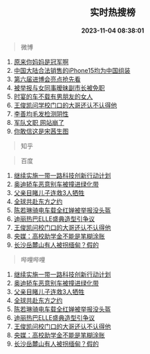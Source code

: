 <div align="center"><h2>实时热搜榜</h2><h4>2023-11-04 08:38:01</h4></div>

> 微博  

1. [原来你妈妈是冠军啊](https://s.weibo.com/weibo?q=%23%E5%8E%9F%E6%9D%A5%E4%BD%A0%E5%A6%88%E5%A6%88%E6%98%AF%E5%86%A0%E5%86%9B%E5%95%8A%23&t=31&band_rank=1&Refer=top)<br />
2. [中国大陆合法销售的iPhone15均为中国组装](https://s.weibo.com/weibo?q=%23%E4%B8%AD%E5%9B%BD%E5%A4%A7%E9%99%86%E5%90%88%E6%B3%95%E9%94%80%E5%94%AE%E7%9A%84iPhone15%E5%9D%87%E4%B8%BA%E4%B8%AD%E5%9B%BD%E7%BB%84%E8%A3%85%23&t=31&band_rank=2&Refer=top)<br />
3. [第六届进博会亮点抢先看](https://s.weibo.com/weibo?q=%23%E7%AC%AC%E5%85%AD%E5%B1%8A%E8%BF%9B%E5%8D%9A%E4%BC%9A%E4%BA%AE%E7%82%B9%E6%8A%A2%E5%85%88%E7%9C%8B%23&t=31&band_rank=3&Refer=top)<br />
4. [被举报与女同事暧昧副市长被免职](https://s.weibo.com/weibo?q=%23%E8%A2%AB%E4%B8%BE%E6%8A%A5%E4%B8%8E%E5%A5%B3%E5%90%8C%E4%BA%8B%E6%9A%A7%E6%98%A7%E5%89%AF%E5%B8%82%E9%95%BF%E8%A2%AB%E5%85%8D%E8%81%8C%23&t=31&band_rank=4&Refer=top)<br />
5. [时宴的车不载有男朋友的女人](https://s.weibo.com/weibo?q=%23%E6%97%B6%E5%AE%B4%E7%9A%84%E8%BD%A6%E4%B8%8D%E8%BD%BD%E6%9C%89%E7%94%B7%E6%9C%8B%E5%8F%8B%E7%9A%84%E5%A5%B3%E4%BA%BA%23&t=31&band_rank=5&Refer=top)<br />
6. [王俊凯问学校门口的大哥还认不认得他](https://s.weibo.com/weibo?q=%23%E7%8E%8B%E4%BF%8A%E5%87%AF%E9%97%AE%E5%AD%A6%E6%A0%A1%E9%97%A8%E5%8F%A3%E7%9A%84%E5%A4%A7%E5%93%A5%E8%BF%98%E8%AE%A4%E4%B8%8D%E8%AE%A4%E5%BE%97%E4%BB%96%23&t=31&band_rank=6&Refer=top)<br />
7. [李善均毛发检测阴性](https://s.weibo.com/weibo?q=%23%E6%9D%8E%E5%96%84%E5%9D%87%E6%AF%9B%E5%8F%91%E6%A3%80%E6%B5%8B%E9%98%B4%E6%80%A7%23&t=31&band_rank=7&Refer=top)<br />
8. [军队文职 网站崩了](https://s.weibo.com/weibo?q=%E5%86%9B%E9%98%9F%E6%96%87%E8%81%8C%20%E7%BD%91%E7%AB%99%E5%B4%A9%E4%BA%86&t=31&band_rank=8&Refer=top)<br />
9. [你敢信这是宋茜生图](https://s.weibo.com/weibo?q=%23%E4%BD%A0%E6%95%A2%E4%BF%A1%E8%BF%99%E6%98%AF%E5%AE%8B%E8%8C%9C%E7%94%9F%E5%9B%BE%23&t=31&band_rank=9&Refer=top)<br />

> 知乎  


> 百度  

1. [继续实施一带一路科技创新行动计划](https://www.baidu.com/s?wd=%E7%BB%A7%E7%BB%AD%E5%AE%9E%E6%96%BD%E4%B8%80%E5%B8%A6%E4%B8%80%E8%B7%AF%E7%A7%91%E6%8A%80%E5%88%9B%E6%96%B0%E8%A1%8C%E5%8A%A8%E8%AE%A1%E5%88%92&sa=fyb_news&rsv_dl=fyb_news)<br />
2. [奥迪轿车恶意别车被撞进绿化带](https://www.baidu.com/s?wd=%E5%A5%A5%E8%BF%AA%E8%BD%BF%E8%BD%A6%E6%81%B6%E6%84%8F%E5%88%AB%E8%BD%A6%E8%A2%AB%E6%92%9E%E8%BF%9B%E7%BB%BF%E5%8C%96%E5%B8%A6&sa=fyb_news&rsv_dl=fyb_news)<br />
3. [父亲目睹儿子连救3人牺牲](https://www.baidu.com/s?wd=%E7%88%B6%E4%BA%B2%E7%9B%AE%E7%9D%B9%E5%84%BF%E5%AD%90%E8%BF%9E%E6%95%913%E4%BA%BA%E7%89%BA%E7%89%B2&sa=fyb_news&rsv_dl=fyb_news)<br />
4. [全球共赴东方之约](https://www.baidu.com/s?wd=%E5%85%A8%E7%90%83%E5%85%B1%E8%B5%B4%E4%B8%9C%E6%96%B9%E4%B9%8B%E7%BA%A6&sa=fyb_news&rsv_dl=fyb_news)<br />
5. [陈若琳骑电车载全红婵被举报没头盔](https://www.baidu.com/s?wd=%E9%99%88%E8%8B%A5%E7%90%B3%E9%AA%91%E7%94%B5%E8%BD%A6%E8%BD%BD%E5%85%A8%E7%BA%A2%E5%A9%B5%E8%A2%AB%E4%B8%BE%E6%8A%A5%E6%B2%A1%E5%A4%B4%E7%9B%94&sa=fyb_news&rsv_dl=fyb_news)<br />
6. [迪丽热巴ELLE盛典造型引争议](https://www.baidu.com/s?wd=%E8%BF%AA%E4%B8%BD%E7%83%AD%E5%B7%B4ELLE%E7%9B%9B%E5%85%B8%E9%80%A0%E5%9E%8B%E5%BC%95%E4%BA%89%E8%AE%AE&sa=fyb_news&rsv_dl=fyb_news)<br />
7. [王俊凯问校门口的大哥还认不认得他](https://www.baidu.com/s?wd=%E7%8E%8B%E4%BF%8A%E5%87%AF%E9%97%AE%E6%A0%A1%E9%97%A8%E5%8F%A3%E7%9A%84%E5%A4%A7%E5%93%A5%E8%BF%98%E8%AE%A4%E4%B8%8D%E8%AE%A4%E5%BE%97%E4%BB%96&sa=fyb_news&rsv_dl=fyb_news)<br />
8. [央媒：高校助学金不能是笔糊涂账](https://www.baidu.com/s?wd=%E5%A4%AE%E5%AA%92%EF%BC%9A%E9%AB%98%E6%A0%A1%E5%8A%A9%E5%AD%A6%E9%87%91%E4%B8%8D%E8%83%BD%E6%98%AF%E7%AC%94%E7%B3%8A%E6%B6%82%E8%B4%A6&sa=fyb_news&rsv_dl=fyb_news)<br />
9. [长沙岳麓山有人被拐缅甸？假的](https://www.baidu.com/s?wd=%E9%95%BF%E6%B2%99%E5%B2%B3%E9%BA%93%E5%B1%B1%E6%9C%89%E4%BA%BA%E8%A2%AB%E6%8B%90%E7%BC%85%E7%94%B8%EF%BC%9F%E5%81%87%E7%9A%84&sa=fyb_news&rsv_dl=fyb_news)<br />

> 哔哩哔哩  

1. [继续实施一带一路科技创新行动计划](https://www.baidu.com/s?wd=%E7%BB%A7%E7%BB%AD%E5%AE%9E%E6%96%BD%E4%B8%80%E5%B8%A6%E4%B8%80%E8%B7%AF%E7%A7%91%E6%8A%80%E5%88%9B%E6%96%B0%E8%A1%8C%E5%8A%A8%E8%AE%A1%E5%88%92&sa=fyb_news&rsv_dl=fyb_news)<br />
2. [奥迪轿车恶意别车被撞进绿化带](https://www.baidu.com/s?wd=%E5%A5%A5%E8%BF%AA%E8%BD%BF%E8%BD%A6%E6%81%B6%E6%84%8F%E5%88%AB%E8%BD%A6%E8%A2%AB%E6%92%9E%E8%BF%9B%E7%BB%BF%E5%8C%96%E5%B8%A6&sa=fyb_news&rsv_dl=fyb_news)<br />
3. [父亲目睹儿子连救3人牺牲](https://www.baidu.com/s?wd=%E7%88%B6%E4%BA%B2%E7%9B%AE%E7%9D%B9%E5%84%BF%E5%AD%90%E8%BF%9E%E6%95%913%E4%BA%BA%E7%89%BA%E7%89%B2&sa=fyb_news&rsv_dl=fyb_news)<br />
4. [全球共赴东方之约](https://www.baidu.com/s?wd=%E5%85%A8%E7%90%83%E5%85%B1%E8%B5%B4%E4%B8%9C%E6%96%B9%E4%B9%8B%E7%BA%A6&sa=fyb_news&rsv_dl=fyb_news)<br />
5. [陈若琳骑电车载全红婵被举报没头盔](https://www.baidu.com/s?wd=%E9%99%88%E8%8B%A5%E7%90%B3%E9%AA%91%E7%94%B5%E8%BD%A6%E8%BD%BD%E5%85%A8%E7%BA%A2%E5%A9%B5%E8%A2%AB%E4%B8%BE%E6%8A%A5%E6%B2%A1%E5%A4%B4%E7%9B%94&sa=fyb_news&rsv_dl=fyb_news)<br />
6. [迪丽热巴ELLE盛典造型引争议](https://www.baidu.com/s?wd=%E8%BF%AA%E4%B8%BD%E7%83%AD%E5%B7%B4ELLE%E7%9B%9B%E5%85%B8%E9%80%A0%E5%9E%8B%E5%BC%95%E4%BA%89%E8%AE%AE&sa=fyb_news&rsv_dl=fyb_news)<br />
7. [王俊凯问校门口的大哥还认不认得他](https://www.baidu.com/s?wd=%E7%8E%8B%E4%BF%8A%E5%87%AF%E9%97%AE%E6%A0%A1%E9%97%A8%E5%8F%A3%E7%9A%84%E5%A4%A7%E5%93%A5%E8%BF%98%E8%AE%A4%E4%B8%8D%E8%AE%A4%E5%BE%97%E4%BB%96&sa=fyb_news&rsv_dl=fyb_news)<br />
8. [央媒：高校助学金不能是笔糊涂账](https://www.baidu.com/s?wd=%E5%A4%AE%E5%AA%92%EF%BC%9A%E9%AB%98%E6%A0%A1%E5%8A%A9%E5%AD%A6%E9%87%91%E4%B8%8D%E8%83%BD%E6%98%AF%E7%AC%94%E7%B3%8A%E6%B6%82%E8%B4%A6&sa=fyb_news&rsv_dl=fyb_news)<br />
9. [长沙岳麓山有人被拐缅甸？假的](https://www.baidu.com/s?wd=%E9%95%BF%E6%B2%99%E5%B2%B3%E9%BA%93%E5%B1%B1%E6%9C%89%E4%BA%BA%E8%A2%AB%E6%8B%90%E7%BC%85%E7%94%B8%EF%BC%9F%E5%81%87%E7%9A%84&sa=fyb_news&rsv_dl=fyb_news)<br />
